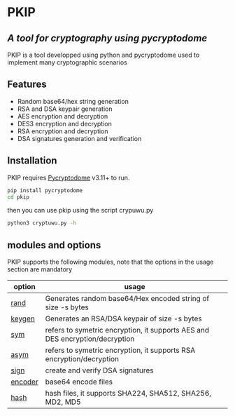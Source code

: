 # PKIP
## _A tool for cryptography using pycryptodome_

PKIP is a tool developped using python and pycryptodome used to implement many cryptographic scenarios
## Features

- Random base64/hex string generation 
- RSA and DSA keypair generation
- AES encryption and decryption
- DES3 encryption and decryption
- RSA encryption and decryption
- DSA signatures generation and verification 


## Installation

PKIP requires [Pycryptodome](https://pypi.org/project/pycryptodome/) v3.11+ to run.

```sh
pip install pycryptodome
cd pkip
```
then you can use pkip using the script crypuwu.py
```sh
python3 cryptuwu.py -h
```
## modules and options

PKIP supports the following modules, note that the options in the usage section are mandatory

| option | usage | 
| ------ | ------ | 
| [rand]() | Generates random base64/Hex encoded string of size -s bytes |
| [keygen]() | Generates an RSA/DSA keypair of size -s bytes |
| [sym]() | refers to symetric encryption, it supports AES and DES encryption/decryption|
| [asym]() | refers to symetric encryption, it supports RSA encryption/decryption |
| [sign]() | create and verify DSA signatures |
| [encoder]() | base64 encode files |
| [hash]() | hash files, it supports SHA224, SHA512, SHA256, MD2, MD5 |

